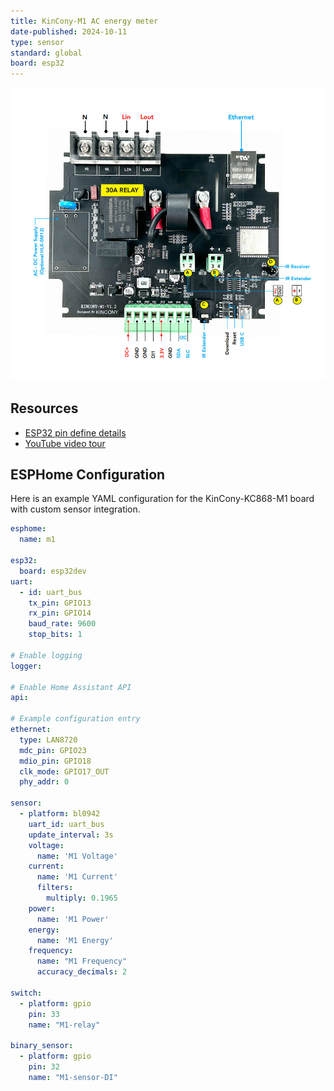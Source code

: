 ```yaml
---
title: KinCony-M1 AC energy meter
date-published: 2024-10-11
type: sensor
standard: global
board: esp32
---
```


![Product](M1-2_01.jpg "Product Image")

## Resources

- [ESP32 pin define details](https://www.kincony.com/forum/showthread.php?tid=3300)
- [YouTube video tour](https://youtu.be/uKbUdrj3T1M)

## ESPHome Configuration

Here is an example YAML configuration for the KinCony-KC868-M1 board with custom sensor integration.

```yaml
esphome:
  name: m1

esp32:
  board: esp32dev
uart:
  - id: uart_bus
    tx_pin: GPIO13
    rx_pin: GPIO14
    baud_rate: 9600
    stop_bits: 1

# Enable logging
logger:

# Enable Home Assistant API
api:

# Example configuration entry
ethernet:
  type: LAN8720
  mdc_pin: GPIO23
  mdio_pin: GPIO18
  clk_mode: GPIO17_OUT
  phy_addr: 0

sensor:
  - platform: bl0942
    uart_id: uart_bus
    update_interval: 3s
    voltage:
      name: 'M1 Voltage'
    current:
      name: 'M1 Current'
      filters:
        multiply: 0.1965
    power:
      name: 'M1 Power'
    energy:
      name: 'M1 Energy'
    frequency:
      name: "M1 Frequency"
      accuracy_decimals: 2

switch:
  - platform: gpio
    pin: 33
    name: "M1-relay"

binary_sensor:
  - platform: gpio
    pin: 32
    name: "M1-sensor-DI"
```
